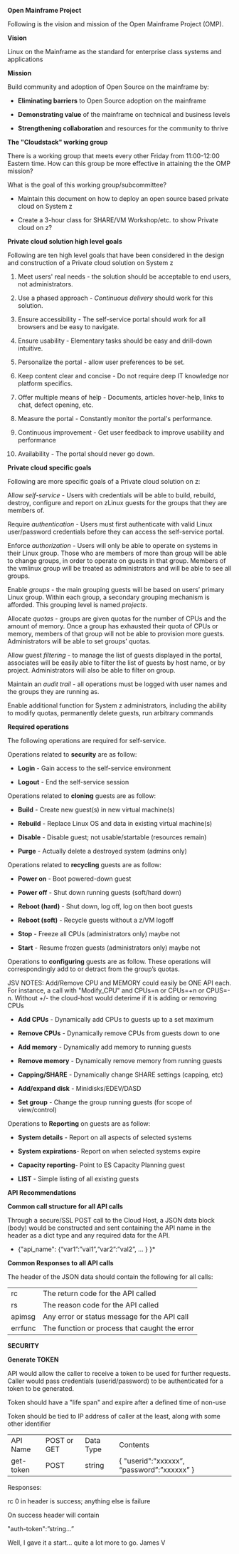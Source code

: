 **Open Mainframe Project**

Following is the vision and mission of the Open Mainframe Project (OMP).

**Vision**

Linux on the Mainframe as the standard for enterprise class systems and applications

**Mission**

Build community and adoption of Open Source on the mainframe by:

* **Eliminating barriers** to Open Source adoption on the mainframe

* **Demonstrating value** of the mainframe on technical and business levels

* **Strengthening collaboration** and resources for the community to thrive

**The "Cloudstack" working group**

There is a working group that meets every other Friday from 11:00-12:00 Eastern time.  How can this group be more effective in attaining the the OMP mission?

What is the goal of this working group/subcommittee?

* Maintain this document on how to deploy an open source based private cloud on System z

* Create a 3-hour class for SHARE/VM Workshop/etc. to show Private cloud on z?

**Private cloud solution high level goals**

Following are ten high level goals that have been considered in the design and construction of a Private cloud solution on System z

1.    Meet users' real needs - the solution should be acceptable to end users, not administrators.

2.    Use a phased approach - *Continuous delivery* should work for this solution.

3.    Ensure accessibility - The self-service portal should work for all browsers and be easy to navigate.

4.    Ensure usability - Elementary tasks should be easy and drill-down intuitive.

5.    Personalize the portal - allow user preferences to be set.

6.    Keep content clear and concise - Do not require deep IT knowledge nor platform specifics.

7.    Offer multiple means of help - Documents, articles hover-help, links to chat, defect opening, etc.

8.    Measure the portal - Constantly monitor the portal's performance.

9.    Continuous improvement - Get user feedback to improve usability and performance

10. Availability - The portal should never go down.

**Private cloud specific goals**

Following are more specific goals of a Private cloud solution on z:

Allow *self-service* - Users with credentials will be able to build, rebuild, destroy, configure and report on zLinux guests for the groups that they are members of.

Require *authentication* - Users must first authenticate with valid Linux user/password credentials before they can access the self-service portal.

Enforce *authorization* - Users will only be able to operate on systems in their Linux group. Those who are members of more than group will be able to change groups, in order to operate on guests in that group. Members of the vmlinux group will be treated as administrators and will be able to see all groups.

Enable *groups* - the main grouping guests will be based on users’ primary Linux group. Within each group, a secondary grouping mechanism is afforded. This grouping level is named *projects*.

Allocate *quotas* - groups are given quotas for the number of CPUs and the amount of memory. Once a group has exhausted their quota of CPUs or memory, members of that group will not be able to provision more guests. Administrators will be able to set groups’ quotas.

Allow guest *filtering* - to manage the list of guests displayed in the portal, associates will be easily able to filter the list of guests by host name, or by project. Administrators will also be able to filter on group.

Maintain an *audit trail* - all operations must be logged with user names and the groups they are running as.

Enable additional function for System z administrators, including the ability to modify quotas, permanently delete guests, run arbitrary commands

**Required operations**

The following operations are required for self-service.

Operations related to **security** are as follow:

* **Login** 		- Gain access to the self-service environment

* **Logout**            - End the self-service session

Operations related to **cloning** guests are as follow:

* **Build**             - Create new guest(s) in new virtual machine(s)

* **Rebuild**           - Replace Linux OS and data in existing virtual machine(s)

* **Disable**           - Disable guest; not usable/startable (resources remain)

* **Purge**		- Actually delete a destroyed system (admins only)

Operations related to **recycling** guests are as follow:

* **Power on**		- Boot powered-down guest

* **Power off**		- Shut down running guests (soft/hard down)

* **Reboot (hard)**	- Shut down, log off, log on then boot guests

* **Reboot (soft)**	- Recycle guests without a z/VM logoff

* **Stop**		- Freeze all CPUs (administrators only)  maybe not

* **Start**		- Resume frozen guests (administrators only)   maybe not

Operations to **configuring** guests are as follow. These operations will correspondingly add to or detract from the group’s quotas.

JSV NOTES:  Add/Remove CPU and MEMORY could easily be ONE API each.  For instance, a call with "Modify_CPU" and CPUs=n or CPUs=+n or CPUS=-n.  Without +/- the cloud-host would deterime if it is adding or removing CPUs

* **Add CPUs**		- Dynamically add CPUs to guests up to a set maximum

* **Remove CPUs**	- Dynamically remove CPUs from guests down to one

* **Add memory**	- Dynamically add memory to running guests

* **Remove memory**	- Dynamically remove memory from running guests

* **Capping/SHARE**	- Dynamically change SHARE settings (capping, etc)

* **Add/expand disk**	- Minidisks/EDEV/DASD

* **Set group**		- Change the group running guests (for scope of view/control)

Operations to **Reporting** on guests are as follow:

* **System details**	- Report on all aspects of selected systems

* **System expirations**- Report on when selected systems expire

* **Capacity reporting**- Point to ES Capacity Planning guest

* **LIST**		- Simple listing of all existing guests

 

 

**API Recommendations**

**Common call structure for all API calls**

Through a secure/SSL POST call to the Cloud Host, a JSON data block (body) would be constructed and sent containing the API name in the header as a dict type and any required data for the API.

*	{"api_name": {“var1”:”val1”,“var2”:”val2”, … } }*

**Common Responses to all API calls**

The header of the JSON data should contain the following for all calls:

	

<table>
  <tr>
    <td>rc</td>
    <td>The return code for the API called</td>
  </tr>
  <tr>
    <td>rs</td>
    <td>The reason code for the API called</td>
  </tr>
  <tr>
    <td>apimsg</td>
    <td>Any error or status message for the API call</td>
  </tr>
  <tr>
    <td>errfunc</td>
    <td>The function or process that caught the error</td>
  </tr>
</table>


**SECURITY**

**Generate TOKEN**

API would allow the caller to receive a token to be used for further requests. Caller would pass credentials (userid/password) to be authenticated for a token to be generated.

Token should have a "life span" and expire after a defined time of non-use

Token should be tied to IP address of caller at the least, along with some other identifier

<table>
  <tr>
    <td>API Name</td>
    <td>POST or GET</td>
    <td>Data Type</td>
    <td>Contents</td>
  </tr>
  <tr>
    <td>get-token</td>
    <td>POST</td>
    <td>string</td>
    <td>{
"userid":”xxxxxx”,
“password”:”xxxxxx”
}</td>
  </tr>
</table>


Responses:

rc 0 in header is success; anything else is failure

On success header will contain

"auth-token":”string...”

Well, I gave it a start… quite a lot more to go. James V
